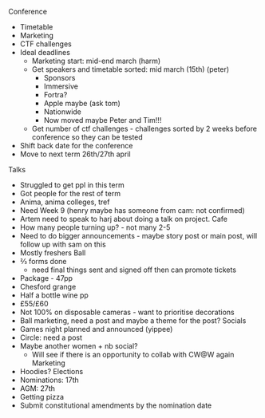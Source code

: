 Conference 
- Timetable
- Marketing
- CTF challenges
- Ideal deadlines
	- Marketing start: mid-end march (harm)
	- Get speakers and timetable sorted: mid march (15th) (peter)
		- Sponsors
		- Immersive
		- Fortra?
		- Apple maybe (ask tom)
		- Nationwide
		- Now moved maybe Peter and Tim!!!
	- Get number of ctf challenges - challenges sorted by 2 weeks before conference so they can be tested
- Shift back date for the conference	
- Move to next term 26th/27th april

Talks
- Struggled to get ppl in this term
- Got people for the rest of term 
- Anima, anima colleges, tref
- Need Week 9 (henry maybe has someone from cam: not confirmed)
- Artem need to speak to harj about doing a talk on project.
Cafe
- How many people turning up? - not many 2-5 
- Need to do bigger announcements - maybe story post or main post, will follow up with sam on this
- Mostly freshers
Ball
- ⅔ forms done
	- need final things sent and signed off then can promote tickets
- Package - 47pp
- Chesford grange
- Half a bottle wine pp
- £55/£60
- Not 100% on disposable cameras - want to prioritise decorations 
- Ball marketing, need a post and maybe a theme for the post?
Socials
- Games night planned and announced (yippee)
- Circle: need a post
- Maybe another women + nb social? 
	- Will see if there is an opportunity to collab with CW@W again
Marketing
- Hoodies?
Elections
- Nominations: 17th
- AGM: 27th
- Getting pizza
- Submit constitutional amendments by the nomination date
